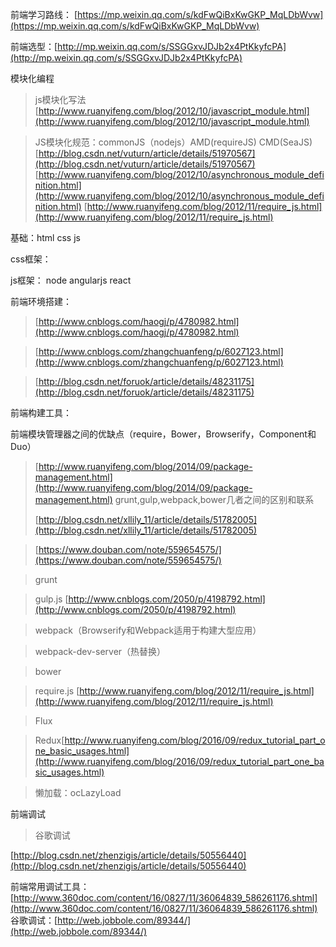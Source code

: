 前端学习路线：
[https://mp.weixin.qq.com/s/kdFwQiBxKwGKP_MqLDbWvw](https://mp.weixin.qq.com/s/kdFwQiBxKwGKP_MqLDbWvw)

前端选型：[http://mp.weixin.qq.com/s/SSGGxvJDJb2x4PtKkyfcPA](http://mp.weixin.qq.com/s/SSGGxvJDJb2x4PtKkyfcPA)


模块化编程
> js模块化写法
> [http://www.ruanyifeng.com/blog/2012/10/javascript_module.html](http://www.ruanyifeng.com/blog/2012/10/javascript_module.html)

> JS模块化规范：commonJS（nodejs）AMD(requireJS) CMD(SeaJS)
[http://blog.csdn.net/vuturn/article/details/51970567](http://blog.csdn.net/vuturn/article/details/51970567)
[http://www.ruanyifeng.com/blog/2012/10/asynchronous_module_definition.html](http://www.ruanyifeng.com/blog/2012/10/asynchronous_module_definition.html)
[http://www.ruanyifeng.com/blog/2012/11/require_js.html](http://www.ruanyifeng.com/blog/2012/11/require_js.html)

基础：html css js

css框架：

js框架： node angularjs react

前端环境搭建：
> [http://www.cnblogs.com/haogj/p/4780982.html](http://www.cnblogs.com/haogj/p/4780982.html)


> [http://www.cnblogs.com/zhangchuanfeng/p/6027123.html](http://www.cnblogs.com/zhangchuanfeng/p/6027123.html)

> [http://blog.csdn.net/foruok/article/details/48231175](http://blog.csdn.net/foruok/article/details/48231175)

前端构建工具：

前端模块管理器之间的优缺点（require，Bower，Browserify，Component和Duo）
> [http://www.ruanyifeng.com/blog/2014/09/package-management.html](http://www.ruanyifeng.com/blog/2014/09/package-management.html)
> grunt,gulp,webpack,bower几者之间的区别和联系
> 
> [http://blog.csdn.net/xllily_11/article/details/51782005](http://blog.csdn.net/xllily_11/article/details/51782005)

> [https://www.douban.com/note/559654575/](https://www.douban.com/note/559654575/)


> grunt 


> gulp.js
[http://www.cnblogs.com/2050/p/4198792.html](http://www.cnblogs.com/2050/p/4198792.html)

> webpack（Browserify和Webpack适用于构建大型应用）

> webpack-dev-server（热替换）

> bower 

> require.js
> [http://www.ruanyifeng.com/blog/2012/11/require_js.html](http://www.ruanyifeng.com/blog/2012/11/require_js.html)

> Flux

> Redux[http://www.ruanyifeng.com/blog/2016/09/redux_tutorial_part_one_basic_usages.html](http://www.ruanyifeng.com/blog/2016/09/redux_tutorial_part_one_basic_usages.html)

> 懒加载：ocLazyLoad

前端调试

> 谷歌调试

[http://blog.csdn.net/zhenzigis/article/details/50556440](http://blog.csdn.net/zhenzigis/article/details/50556440)

前端常用调试工具：[http://www.360doc.com/content/16/0827/11/36064839_586261176.shtml](http://www.360doc.com/content/16/0827/11/36064839_586261176.shtml)
谷歌调试：[http://web.jobbole.com/89344/](http://web.jobbole.com/89344/)